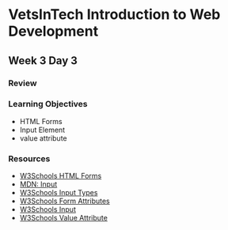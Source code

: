 # VetsInTech Introduction to Web Development

## Week 3 Day 3

### Review

### Learning Objectives
- HTML Forms
- Input Element
- value attribute
### Resources
- [W3Schools HTML Forms](https://www.w3schools.com/html/html_forms.asp)
- [MDN: Input](https://developer.mozilla.org/en-US/docs/Web/HTML/Element/input)
- [W3Schools Input Types](https://www.w3schools.com/html/html_form_input_types.asp)
- [W3Schools Form Attributes](https://www.w3schools.com/html/html_form_attributes.asp)
- [W3Schools Input](https://www.w3schools.com/tags/tag_input.asp)
- [W3Schools Value Attribute](https://www.w3schools.com/tags/att_value.asp)